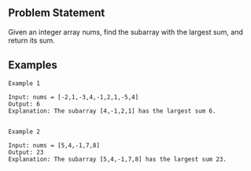 ## Problem Statement

Given an integer array nums, find the
subarray
with the largest sum, and return its sum.

## Examples

```JS
Example 1

Input: nums = [-2,1,-3,4,-1,2,1,-5,4]
Output: 6
Explanation: The subarray [4,-1,2,1] has the largest sum 6.


Example 2

Input: nums = [5,4,-1,7,8]
Output: 23
Explanation: The subarray [5,4,-1,7,8] has the largest sum 23.

```
